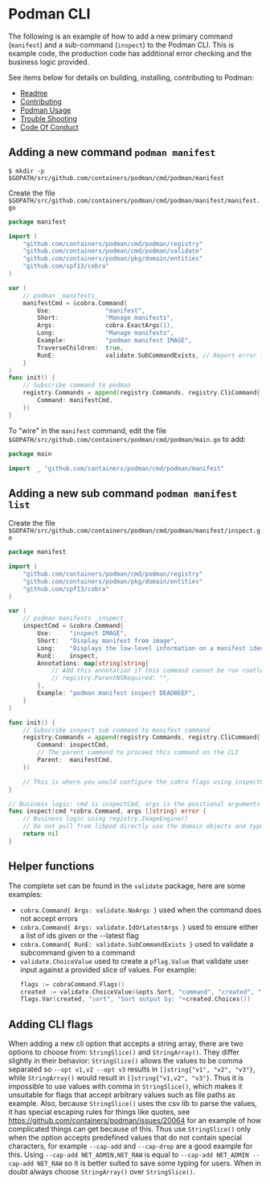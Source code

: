 # Podman CLI

The following is an example of how to add a new primary command (`manifest`) and a sub-command (`inspect`) to the Podman CLI.
This is example code, the production code has additional error checking and the business logic provided.

See items below for details on building, installing, contributing to Podman:
 - [Readme](README.md)
 - [Contributing](../../CONTRIBUTING.md)
 - [Podman Usage](../../transfer.md)
 - [Trouble Shooting](../../troubleshooting.md)
 - [Code Of Conduct](../../CODE-OF-CONDUCT.md)

## Adding a new command `podman manifest`
```shell script
$ mkdir -p $GOPATH/src/github.com/containers/podman/cmd/podman/manifest
```
Create the file ```$GOPATH/src/github.com/containers/podman/cmd/podman/manifest/manifest.go```
```go
package manifest

import (
    "github.com/containers/podman/cmd/podman/registry"
    "github.com/containers/podman/cmd/podman/validate"
    "github.com/containers/podman/pkg/domain/entities"
    "github.com/spf13/cobra"
)

var (
    // podman _manifests_
    manifestCmd = &cobra.Command{
        Use:               "manifest",
        Short:             "Manage manifests",
        Args:              cobra.ExactArgs(1),
        Long:              "Manage manifests",
        Example:           "podman manifest IMAGE",
        TraverseChildren:  true,
        RunE:              validate.SubCommandExists, // Report error if there is no sub command given
    }
)
func init() {
    // Subscribe command to podman
    registry.Commands = append(registry.Commands, registry.CliCommand{
        Command: manifestCmd,
    })
}
```
To "wire" in the `manifest` command, edit the file ```$GOPATH/src/github.com/containers/podman/cmd/podman/main.go``` to add:
```go
package main

import	_ "github.com/containers/podman/cmd/podman/manifest"
```

## Adding a new sub command `podman manifest list`
Create the file ```$GOPATH/src/github.com/containers/podman/cmd/podman/manifest/inspect.go```
```go
package manifest

import (
    "github.com/containers/podman/cmd/podman/registry"
    "github.com/containers/podman/pkg/domain/entities"
    "github.com/spf13/cobra"
)

var (
    // podman manifests _inspect_
    inspectCmd = &cobra.Command{
        Use:     "inspect IMAGE",
        Short:   "Display manifest from image",
        Long:    "Displays the low-level information on a manifest identified by image name or ID",
        RunE:    inspect,
        Annotations: map[string]string{
            // Add this annotation if this command cannot be run rootless
            // registry.ParentNSRequired: "",
        },
        Example: "podman manifest inspect DEADBEEF",
    }
)

func init() {
    // Subscribe inspect sub command to manifest command
    registry.Commands = append(registry.Commands, registry.CliCommand{
        Command: inspectCmd,
        // The parent command to proceed this command on the CLI
        Parent:  manifestCmd,
    })

    // This is where you would configure the cobra flags using inspectCmd.Flags()
}

// Business logic: cmd is inspectCmd, args is the positional arguments from os.Args
func inspect(cmd *cobra.Command, args []string) error {
    // Business logic using registry.ImageEngine()
    // Do not pull from libpod directly use the domain objects and types
    return nil
}
```

## Helper functions

The complete set can be found in the `validate` package, here are some examples:

 - `cobra.Command{ Args: validate.NoArgs }` used when the command does not accept errors
 - `cobra.Command{ Args: validate.IdOrLatestArgs }` used to ensure either a list of ids given or the --latest flag
 - `cobra.Command{ RunE: validate.SubCommandExists }` used to validate a subcommand given to a command
 - `validate.ChoiceValue` used to create a `pflag.Value` that validate user input against a provided slice of values. For example:
    ```go
    flags := cobraCommand.Flags()
    created := validate.ChoiceValue(&opts.Sort, "command", "created", "id", "image", "names", "runningfor", "size", "status")
    flags.Var(created, "sort", "Sort output by: "+created.Choices())
    ```

## Adding CLI flags

When adding a new cli option that accepts a string array, there are two options to choose from: `StringSlice()` and `StringArray()`.
They differ slightly in their behavior: `StringSlice()` allows the values to be comma separated so `--opt v1,v2 --opt v3` results in
`[]string{"v1", "v2", "v3"}`, while `StringArray()`  would result in `[]string{"v1,v2", "v3"}`. Thus it is impossible to use values with comma in `StringSlice()`, which makes it unsuitable for flags that accept arbitrary values such as file paths as example. Also, because `StringSlice()` uses the csv lib to parse the values, it has special escaping rules for things like quotes, see https://github.com/containers/podman/issues/20064 for an example of how complicated things can get because of this.
Thus use `StringSlice()` only when the option accepts predefined values that do not contain special characters, for example `--cap-add` and `--cap-drop` are a good example for this. Using `--cap-add NET_ADMIN,NET_RAW` is equal to `--cap-add NET_ADMIN --cap-add NET_RAW` so it is better suited to save some typing for users.
When in doubt always choose `StringArray()` over `StringSlice()`.
